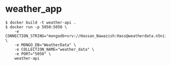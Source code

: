 # weather_app
    $ docker build -t weather-api .
    $ docker run -p 5050:5050 \
        -e CONNECTION_STRING="mongodb+srv://Hassan_Nawazish:Hass@weatherdata.n5niixq.mongodb.net/" \
        -e MONGO_DB="WeatherData" \
        -e COLLECTION_NAME="weather_data" \
        -e PORT="5050" \
        weather-api
